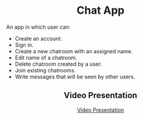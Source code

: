 <div align="center">
  <h1>Chat App</h1>
</div>

An app in which user can:
- Create an account.
- Sign in.
- Create a new chatroom with an assigned name.
- Edit name of a chatroom.
- Delete chatroom created by a user.
- Join existing chatrooms.
- Write messages that will be seen by other users.

<div align="center"> 
<h2>Video Presentation </h2>

[Video Presentation](https://github.com/fabianeboli/chatroom-netcore/assets/22573987/f6e1f50e-64f1-4b63-8e3e-d54d5296e2d3)








</div>
